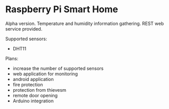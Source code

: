 Raspberry Pi Smart Home
==============

Alpha version. Temperature and humidity information gathering.
REST web service provided.

Supported sensors:
 * DHT11

Plans:
 * increase the number of supported sensors
 * web application for monitoring
 * android application
 * fire protection
 * protection from thievesm 
 * remote door opening
 * Arduino integration